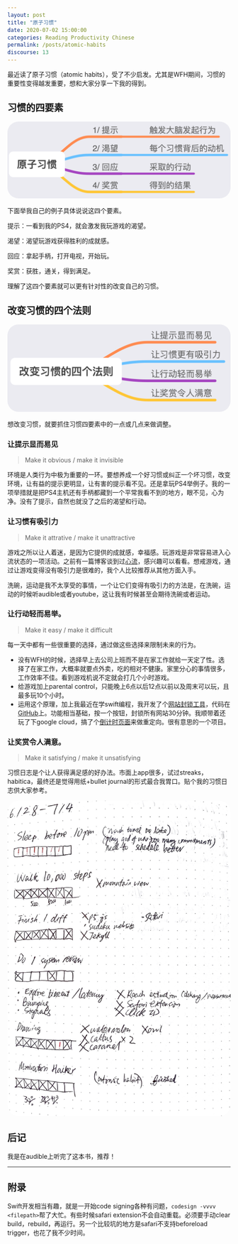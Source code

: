 ```yaml
---
layout: post
title: "原子习惯"
date: 2020-07-02 15:00:00
categories: Reading Productivity Chinese
permalink: /posts/atomic-habits
discourse: 13
---
```


最近读了原子习惯（atomic habits），受了不少启发。尤其是WFH期间，习惯的重要性变得越发重要，想和大家分享一下我的得到。

## 习惯的四要素

<img
  src='/assets/atomic-habits.png'
  alt="Atomic Habits"
  class="responsive"
  width="700"
  style="border-radius: 25px"
/>

下面举我自己的例子具体说说这四个要素。

提示：一看到我的PS4，就会激发我玩游戏的渴望。

渴望：渴望玩游戏获得胜利的成就感。

回应：拿起手柄，打开电视，开始玩。

奖赏：获胜，通关，得到满足。

理解了这四个要素就可以更有针对性的改变自己的习惯。

## 改变习惯的四个法则

<img
  src="/assets/atomic-habits-laws.png"
  alt="Atomic Habits"
  class="responsive"
  width="700"
  style="border-radius: 25px"
/>

想改变习惯，就要抓住习惯四要素中的一点或几点来做调整。

### 让提示显而易见

> Make it obvious / make it invisible

环境是人类行为中极为重要的一环。要想养成一个好习惯或纠正一个坏习惯，改变环境，让有益的提示更明显，让有害的提示看不见。还是拿玩PS4举例子。我的一项举措就是把PS4主机还有手柄都藏到一个平常我看不到的地方，眼不见，心为净。没有了提示，自然也就没了之后的渴望和行动。

### 让习惯有吸引力

> Make it attrative / make it unattractive

游戏之所以让人着迷，是因为它提供的成就感，幸福感。玩游戏是非常容易进入心流状态的一项活动。之前有一篇博客谈到过[心流](http://www.wwei10.com/arts/2020/06/30/procreate/)，感兴趣可以看看。想戒游戏，通过让游戏变得没有吸引力是很难的，我个人比较推荐从其他方面入手。

洗碗，运动是我不太享受的事情，一个让它们变得有吸引力的方法是，在洗碗，运动的时候听audible或者youtube，这让我有时候甚至会期待洗碗或者运动。

### 让行动轻而易举。

> Make it easy / make it difficult

每一天中都有一些很重要的选择，通过做这些选择来限制未来的行为。
- 没有WFH的时候，选择早上去公司上班而不是在家工作就给一天定了性。选择了在家工作，大概率就要点外卖，吃的相对不健康。家里分心的事情很多，工作效率不佳。看到游戏机说不定就会打几个小时游戏。
- 给游戏加上parental control，只能晚上6点以后12点以前以及周末可以玩，且最多玩10个小时。
- 运用这个原理，加上我最近在学swift编程，我开发了个[网站封锁工具](https://github.com/wwei10/BlockSite)，代码在[GitHub](https://github.com/wwei10/BlockSite)上。功能相当基础，按一个按钮，封锁所有网站30分钟。我顺带着还玩了下google cloud，搞了个[倒计时页面](https://blocksite-gcloud-app.wl.r.appspot.com)来做重定向。很有意思的一个项目。


### 让奖赏令人满意。

> Make it satisfying / make it unsatisfying

习惯日志是个让人获得满足感的好办法。市面上app很多，试过streaks，habitica，最终还是觉得用纸+bullet journal的形式最合我胃口。贴个我的习惯日志供大家参考。

<img
  src="/assets/habit-tracker.jpg"
  alt="Habit Tracker"
  class="responsive"
  width="700"
  style="border-radius: 25px"
/>

## 后记

我是在audible上听完了这本书，推荐！


----------------

## 附录

Swift开发相当有趣，就是一开始code signing各种有问题，`codesign -vvvv <filepath>`帮了大忙。有些时候safari extension不会自动重载。必须要手动clear build，rebuild，再运行。另一个比较坑的地方是safari不支持beforeload trigger，也花了我不少时间。